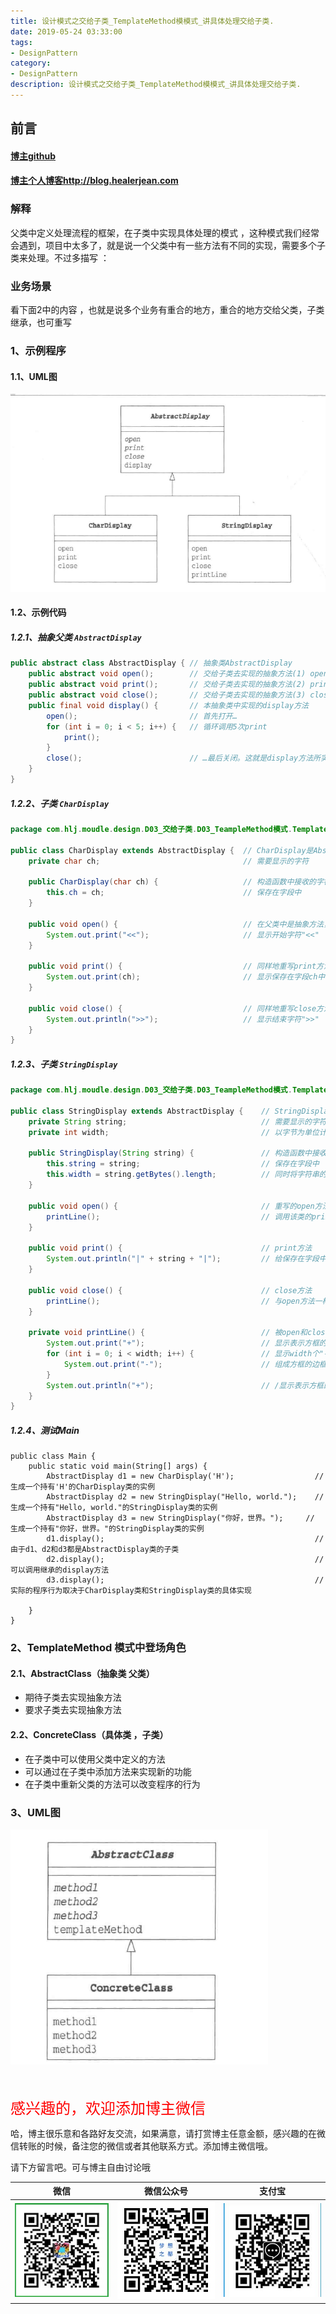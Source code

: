 ```yaml
---
title: 设计模式之交给子类_TemplateMethod模模式_讲具体处理交给子类.
date: 2019-05-24 03:33:00
tags: 
- DesignPattern
category: 
- DesignPattern
description: 设计模式之交给子类_TemplateMethod模模式_讲具体处理交给子类.
---
```


<!-- 

https://raw.githubusercontent.com/HealerJean/HealerJean.github.io/master/blogImages/
　　首行缩进

<font  clalss="healerColor" color="red" size="5" >     </font>

<font  clalss="healerSize"  size="5" >     </font>
-->




## 前言

#### [博主github](https://github.com/HealerJean)
#### [博主个人博客http://blog.healerjean.com](http://HealerJean.github.io)    



### 解释

父类中定义处理流程的框架，在子类中实现具体处理的模式 ，这种模式我们经常会遇到，项目中太多了，就是说一个父类中有一些方法有不同的实现，需要多个子类来处理。不过多描写 ：



### 业务场景

看下面2中的内容 ，也就是说多个业务有重合的地方，重合的地方交给父类，子类继承，也可重写



### 1、示例程序

#### 1.1、UML图

![1558691657273](https://raw.githubusercontent.com/HealerJean/HealerJean.github.io/master/blogImages/1558691657273.png)



#### 1.2、示例代码

##### 1.2.1、抽象父类 `AbstractDisplay`

```java
public abstract class AbstractDisplay { // 抽象类AbstractDisplay
    public abstract void open();        // 交给子类去实现的抽象方法(1) open
    public abstract void print();       // 交给子类去实现的抽象方法(2) print
    public abstract void close();       // 交给子类去实现的抽象方法(3) close
    public final void display() {       // 本抽象类中实现的display方法
        open();                         // 首先打开…
        for (int i = 0; i < 5; i++) {   // 循环调用5次print
            print();                    
        }
        close();                        // …最后关闭。这就是display方法所实现的功能
    }
}
```

##### 1.2.2、子类 `CharDisplay`

```java
package com.hlj.moudle.design.D03_交给子类.D03_TeampleMethod模式.TemplateMethod.Sample;

public class CharDisplay extends AbstractDisplay {  // CharDisplay是AbstractDisplay的子类
    private char ch;                                // 需要显示的字符

    public CharDisplay(char ch) {                   // 构造函数中接收的字符被
        this.ch = ch;                               // 保存在字段中
    }

    public void open() {                            // 在父类中是抽象方法，此处重写该方法
        System.out.print("<<");                     // 显示开始字符"<<"
    }

    public void print() {                           // 同样地重写print方法。该方法会在display中被重复调用
        System.out.print(ch);                       // 显示保存在字段ch中的字符
    }

    public void close() {                           // 同样地重写close方法
        System.out.println(">>");                   // 显示结束字符">>"
    }
}

```

##### 1.2.3、子类 `StringDisplay`



```java
package com.hlj.moudle.design.D03_交给子类.D03_TeampleMethod模式.TemplateMethod.Sample;

public class StringDisplay extends AbstractDisplay {    // StringDisplay也是AbstractDisplay的子类
    private String string;                              // 需要显示的字符串
    private int width;                                  // 以字节为单位计算出的字符串长度

    public StringDisplay(String string) {               // 构造函数中接收的字符串被
        this.string = string;                           // 保存在字段中
        this.width = string.getBytes().length;          // 同时将字符串的字节长度也保存在字段中，以供后面使用 
    }

    public void open() {                                // 重写的open方法
        printLine();                                    // 调用该类的printLine方法画线
    }

    public void print() {                               // print方法
        System.out.println("|" + string + "|");         // 给保存在字段中的字符串前后分别加上"|"并显示出来 
    }

    public void close() {                               // close方法
        printLine();                                    // 与open方法一样，调用printLine方法画线
    }

    private void printLine() {                          // 被open和close方法调用。由于可见性是private，因此只能在本类中被调用
        System.out.print("+");                          // 显示表示方框的角的"+"
        for (int i = 0; i < width; i++) {               // 显示width个"-"
            System.out.print("-");                      // 组成方框的边框
        }
        System.out.println("+");                        // /显示表示方框的角的"+"
    }
}

```



#####  1.2.4、测试Main

```
public class Main {
    public static void main(String[] args) {
        AbstractDisplay d1 = new CharDisplay('H');                  // 生成一个持有'H'的CharDisplay类的实例 
        AbstractDisplay d2 = new StringDisplay("Hello, world.");    // 生成一个持有"Hello, world."的StringDisplay类的实例 
        AbstractDisplay d3 = new StringDisplay("你好，世界。");     // 生成一个持有"你好，世界。"的StringDisplay类的实例 
        d1.display();                                               // 由于d1、d2和d3都是AbstractDisplay类的子类
        d2.display();                                               // 可以调用继承的display方法
        d3.display();                                               // 实际的程序行为取决于CharDisplay类和StringDisplay类的具体实现

    }
}

```



### 2、TemplateMethod 模式中登场角色



#### 2.1、AbstractClass（抽象类 父类）

+ 期待子类去实现抽象方法
+ 要求子类去实现抽象方法

#### 2.2、ConcreteClass（具体类 ，子类）

+ 在子类中可以使用父类中定义的方法
+ 可以通过在子类中添加方法来实现新的功能
+ 在子类中重新父类的方法可以改变程序的行为

### 3、UML图

![1558693456672](https://raw.githubusercontent.com/HealerJean/HealerJean.github.io/master/blogImages/1558693456672.png)

 









<br/>
<br/>

<font  color="red" size="5" >     
感兴趣的，欢迎添加博主微信
 </font>

<br/>



哈，博主很乐意和各路好友交流，如果满意，请打赏博主任意金额，感兴趣的在微信转账的时候，备注您的微信或者其他联系方式。添加博主微信哦。    

请下方留言吧。可与博主自由讨论哦

|微信 | 微信公众号|支付宝|
|:-------:|:-------:|:------:|
| ![微信](https://raw.githubusercontent.com/HealerJean/HealerJean.github.io/master/assets/img/tctip/weixin.jpg)|![微信公众号](https://raw.githubusercontent.com/HealerJean/HealerJean.github.io/master/assets/img/my/qrcode_for_gh_a23c07a2da9e_258.jpg)|![支付宝](https://raw.githubusercontent.com/HealerJean/HealerJean.github.io/master/assets/img/tctip/alpay.jpg) |



<!-- Gitalk 评论 start  -->

<link rel="stylesheet" href="https://unpkg.com/gitalk/dist/gitalk.css">
<script src="https://unpkg.com/gitalk@latest/dist/gitalk.min.js"></script> 
<div id="gitalk-container"></div>    
 <script type="text/javascript">
    var gitalk = new Gitalk({
		clientID: `1d164cd85549874d0e3a`,
		clientSecret: `527c3d223d1e6608953e835b547061037d140355`,
		repo: `HealerJean.github.io`,
		owner: 'HealerJean',
		admin: ['HealerJean'],
		id: 'lYG9eMgaxPQWyTAr',
    });
    gitalk.render('gitalk-container');
</script> 


<!-- Gitalk end -->


